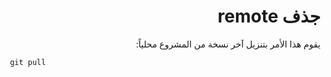<div dir="rtl">

# جذف remote

يقوم هذا الأمر بتنزيل آخر نسخة من المشروع محلياً: 

<div dir="ltr">

```
 git pull
```
</div>